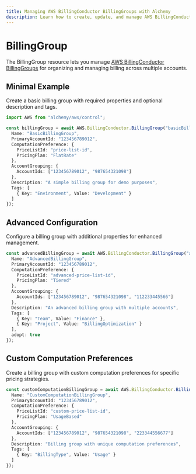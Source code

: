 ```yaml
---
title: Managing AWS BillingConductor BillingGroups with Alchemy
description: Learn how to create, update, and manage AWS BillingConductor BillingGroups using Alchemy Cloud Control.
---
```


# BillingGroup

The BillingGroup resource lets you manage [AWS BillingConductor BillingGroups](https://docs.aws.amazon.com/billingconductor/latest/userguide/) for organizing and managing billing across multiple accounts.

## Minimal Example

Create a basic billing group with required properties and optional description and tags.

```ts
import AWS from "alchemy/aws/control";

const billingGroup = await AWS.BillingConductor.BillingGroup("basicBillingGroup", {
  Name: "BasicBillingGroup",
  PrimaryAccountId: "123456789012",
  ComputationPreference: {
    PriceListId: "price-list-id",
    PricingPlan: "FlatRate"
  },
  AccountGrouping: {
    AccountIds: ["123456789012", "987654321098"]
  },
  Description: "A simple billing group for demo purposes",
  Tags: [
    { Key: "Environment", Value: "Development" }
  ]
});
```

## Advanced Configuration

Configure a billing group with additional properties for enhanced management.

```ts
const advancedBillingGroup = await AWS.BillingConductor.BillingGroup("advancedBillingGroup", {
  Name: "AdvancedBillingGroup",
  PrimaryAccountId: "123456789012",
  ComputationPreference: {
    PriceListId: "advanced-price-list-id",
    PricingPlan: "Tiered"
  },
  AccountGrouping: {
    AccountIds: ["123456789012", "987654321098", "112233445566"]
  },
  Description: "An advanced billing group with multiple accounts",
  Tags: [
    { Key: "Team", Value: "Finance" },
    { Key: "Project", Value: "BillingOptimization" }
  ],
  adopt: true
});
```

## Custom Computation Preferences

Create a billing group with custom computation preferences for specific pricing strategies.

```ts
const customComputationBillingGroup = await AWS.BillingConductor.BillingGroup("customComputationBillingGroup", {
  Name: "CustomComputationBillingGroup",
  PrimaryAccountId: "123456789012",
  ComputationPreference: {
    PriceListId: "custom-price-list-id",
    PricingPlan: "UsageBased"
  },
  AccountGrouping: {
    AccountIds: ["123456789012", "987654321098", "223344556677"]
  },
  Description: "Billing group with unique computation preferences",
  Tags: [
    { Key: "BillingType", Value: "Usage" }
  ]
});
```